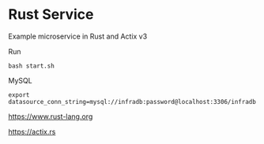 # Rust Service

Example microservice in Rust and Actix v3

Run
```
bash start.sh
```

MySQL
```
export datasource_conn_string=mysql://infradb:password@localhost:3306/infradb
```

https://www.rust-lang.org

https://actix.rs
